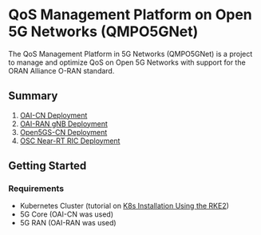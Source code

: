 # QoS Management Platform on Open 5G Networks (QMPO5GNet)

The QoS Management Platform in 5G Networks (QMPO5GNet) is a project to manage and optimize QoS on Open 5G Networks
with support for the ORAN Alliance O-RAN standard.

## Summary

1. [OAI-CN Deployment](docs/oai-cn/oai_cn_deploy.md)
2. [OAI-RAN gNB Deployment](docs/oai-ran/gnb_deploy.md)
3. [Open5GS-CN Deployment](docs/open5gs-cn/open5gs_deploy.md)
4. [OSC Near-RT RIC Deployment](docs/osc-ric/osc_nrt_ric_deploy.md)

## Getting Started

### Requirements

- Kubernetes Cluster (tutorial on [K8s Installation Using the RKE2](https://github.com/muriloAvlis/k8s-utils/blob/main/docs/cluster_deploy/rke2/README.md))
- 5G Core (OAI-CN was used)
- 5G RAN (OAI-RAN was used)